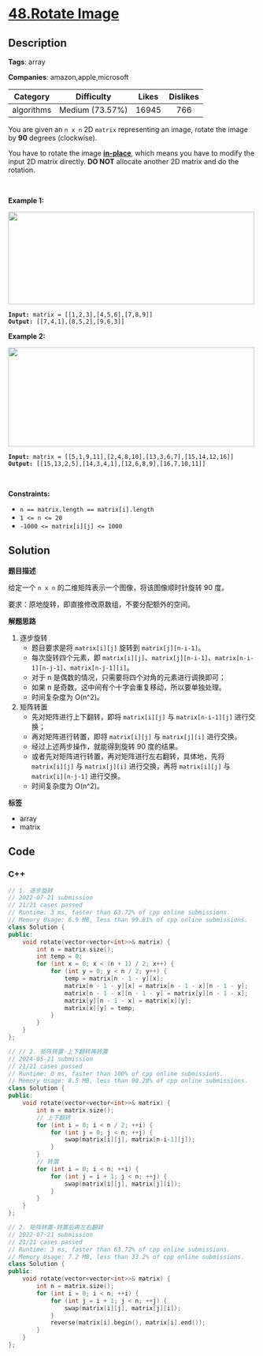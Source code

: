 # [48.Rotate Image](https://leetcode.com/problems/rotate-image/description/)

## Description

**Tags**: array

**Companies**: amazon,apple,microsoft

|  Category  |   Difficulty    | Likes | Dislikes |
| :--------: | :-------------: | :---: | :------: |
| algorithms | Medium (73.57%) | 16945 |   766    |

<p>You are given an <code>n x n</code> 2D <code>matrix</code> representing an image, rotate the image by <strong>90</strong> degrees (clockwise).</p>
<p>You have to rotate the image <a href="https://en.wikipedia.org/wiki/In-place_algorithm" target="_blank"><strong>in-place</strong></a>, which means you have to modify the input 2D matrix directly. <strong>DO NOT</strong> allocate another 2D matrix and do the rotation.</p>
<p>&nbsp;</p>
<p><strong class="example">Example 1:</strong></p>
<img alt="" src="https://assets.leetcode.com/uploads/2020/08/28/mat1.jpg" style="width: 500px; height: 188px;" />
<pre><code><strong>Input:</strong> matrix = [[1,2,3],[4,5,6],[7,8,9]]
<strong>Output:</strong> [[7,4,1],[8,5,2],[9,6,3]]</code></pre>
<p><strong class="example">Example 2:</strong></p>
<img alt="" src="https://assets.leetcode.com/uploads/2020/08/28/mat2.jpg" style="width: 500px; height: 201px;" />
<pre><code><strong>Input:</strong> matrix = [[5,1,9,11],[2,4,8,10],[13,3,6,7],[15,14,12,16]]
<strong>Output:</strong> [[15,13,2,5],[14,3,4,1],[12,6,8,9],[16,7,10,11]]</code></pre>
<p>&nbsp;</p>
<p><strong>Constraints:</strong></p>
<ul>
  <li><code>n == matrix.length == matrix[i].length</code></li>
  <li><code>1 &lt;= n &lt;= 20</code></li>
  <li><code>-1000 &lt;= matrix[i][j] &lt;= 1000</code></li>
</ul>

## Solution

**题目描述**

给定一个 `n x n` 的二维矩阵表示一个图像，将该图像顺时针旋转 90 度。

要求：原地旋转，即直接修改原数组，不要分配额外的空间。

**解题思路**

1. 逐步旋转
   - 题目要求是将 `matrix[i][j]` 旋转到 `matrix[j][n-i-1]`。
   - 每次旋转四个元素，即 `matrix[i][j]`、`matrix[j][n-i-1]`、`matrix[n-i-1][n-j-1]`、`matrix[n-j-1][i]`。
   - 对于 n 是偶数的情况，只需要将四个对角的元素进行调换即可；
   - 如果 n 是奇数，这中间有个十字会重复移动，所以要单独处理。
   - 时间复杂度为 O(n^2)。
2. 矩阵转置
   - 先对矩阵进行上下翻转，即将 `matrix[i][j]` 与 `matrix[n-i-1][j]` 进行交换；
   - 再对矩阵进行转置，即将 `matrix[i][j]` 与 `matrix[j][i]` 进行交换。
   - 经过上述两步操作，就能得到旋转 90 度的结果。
   - 或者先对矩阵进行转置，再对矩阵进行左右翻转，具体地，先将 `matrix[i][j]` 与 `matrix[j][i]` 进行交换，再将 `matrix[i][j]` 与 `matrix[i][n-j-1]` 进行交换。
   - 时间复杂度为 O(n^2)。

**标签**

- array
- matrix

<!-- code start -->
## Code

### C++

```cpp
// 1. 逐步旋转
// 2022-07-21 submission
// 21/21 cases passed
// Runtime: 3 ms, faster than 63.72% of cpp online submissions.
// Memory Usage: 6.9 MB, less than 99.81% of cpp online submissions.
class Solution {
public:
    void rotate(vector<vector<int>>& matrix) {
        int n = matrix.size();
        int temp = 0;
        for (int x = 0; x < (n + 1) / 2; x++) {
            for (int y = 0; y < n / 2; y++) {
                temp = matrix[n - 1 - y][x];
                matrix[n - 1 - y][x] = matrix[n - 1 - x][n - 1 - y];
                matrix[n - 1 - x][n - 1 - y] = matrix[y][n - 1 - x];
                matrix[y][n - 1 - x] = matrix[x][y];
                matrix[x][y] = temp;
            }
        }
    }
};
```

```cpp
// // 2. 矩阵转置-上下翻转再转置
// 2024-05-21 submission
// 21/21 cases passed
// Runtime: 0 ms, faster than 100% of cpp online submissions.
// Memory Usage: 8.5 MB, less than 90.28% of cpp online submissions.
class Solution {
public:
    void rotate(vector<vector<int>>& matrix) {
        int n = matrix.size();
        // 上下翻转
        for (int i = 0; i < n / 2; ++i) {
            for (int j = 0; j < n; ++j) {
                swap(matrix[i][j], matrix[n-i-1][j]);
            }
        }
        // 转置
        for (int i = 0; i < n; ++i) {
            for (int j = i + 1; j < n; ++j) {
                swap(matrix[i][j], matrix[j][i]);
            }
        }
    }
};
```

```cpp
// 2. 矩阵转置-转置后再左右翻转
// 2022-07-21 submission
// 21/21 cases passed
// Runtime: 3 ms, faster than 63.72% of cpp online submissions.
// Memory Usage: 7.2 MB, less than 33.2% of cpp online submissions.
class Solution {
public:
    void rotate(vector<vector<int>>& matrix) {
        int n = matrix.size();
        for (int i = 0; i < n; ++i) {
            for (int j = i + 1; j < n; ++j) {
                swap(matrix[i][j], matrix[j][i]);
            }
            reverse(matrix[i].begin(), matrix[i].end());
        }
    }
};
```

<!-- code end -->
